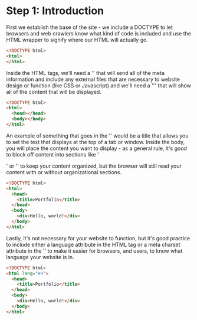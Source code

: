 # Step 1: Introduction

First we establish the base of the site - we include a DOCTYPE to let browsers and web crawlers know what kind of code is included and use the HTML wrapper to signify where our HTML will actually go.

```html
<!DOCTYPE html>
<html>
</html>
```

Inside the HTML tags, we'll need a '<head>' that will send all of the meta information and include any external files that are necessary to website design or function (like CSS or Javascript) and we'll need a ''<body>' that will show all of the content that will be displayed.

```html
<!DOCTYPE html>
<html>
  <head></head>
  <body></body>
</html>
```

An example of something that goes in the '<head>' would be a title that allows you to set the text that displays at the top of a tab or window. Inside the body, you will place the content you want to display - as a general rule, it's good to block off content into sections like '<div>' or '<span>' to keep your content organized, but the browser will still read your content with or without organizational sections.

```html
<!DOCTYPE html>
<html>
  <head>
    <title>Portfolio</title>
  </head>
  <body>
    <div>Hello, world!</div>
  </body>
</html>
```

Lastly, it's not necessary for your website to function, but it's good practice to include either a language attribute in the HTML tag or a meta charset attribute in the '<head>' to make it easier for browsers, and users, to know what language your website is in. 

```html
<!DOCTYPE html>
<html lang="en">
  <head>
    <title>Portfolio</title>
  </head>
  <body>
    <div>Hello, world!</div>
  </body>
</html>
```
